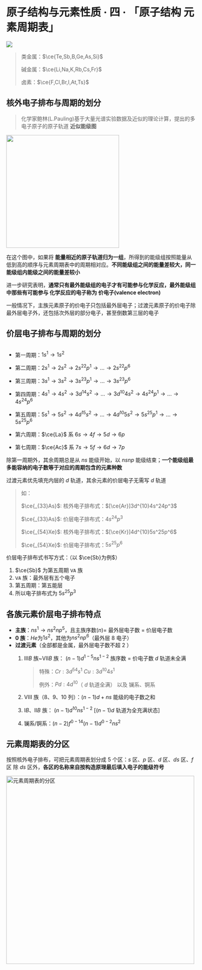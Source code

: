 # 原子结构与元素性质 · 四 · 「原子结构 元素周期表」

<img src="/01 原子结构与元素性质/images/4.1.png" />

> 类金属：$\ce{Te,Sb,B,Ge,As,Si}$
> 
> 碱金属：$\ce{Li,Na,K,Rb,Cs,Fr}$
> 
> 卤素：$\ce{F,Cl,Br,I,At,Ts}$

## 核外电子排布与周期的划分

> 化学家鲍林(L.Pauling)基于大量光谱实验数据及近似的理论计算，提出的多电子原子的原子轨道 **近似能级图**

<img title="" src="/01 原子结构与元素性质/images/4.2.png"  data-align="inline" width="300">

在这个图中，如果将 **能量相近的原子轨道归为一组**，所得到的能级组按照能量从低到高的顺序与元素周期表中的周期相对应。**不同能级组之间的能量差较大，同一能级组内能级之间的能量差较小**

进一步研究表明，**通常只有最外能级组的电子才有可能参与化学反应，最外能级组中那些有可能参与 化学反应的电子称为 价电子(valence electron)**

一般情况下，主族元素原子的价电子只包括最外层电子；过渡元素原子的价电子除最外层电子外，还包括次外层的部分电子，甚至倒数第三层的电子

## 价层电子排布与周期的划分

<img title="" src="/01 原子结构与元素性质/images/4.3.jpg"  data-align="inline" >

- 第一周期：$1s^1\longrightarrow 1s^2$

- 第二周期：$2s^1\longrightarrow 2s^2\longrightarrow 2s^22p^1\longrightarrow \dots \longrightarrow 2s^22p^6$

- 第三周期：$3s^1\longrightarrow 3s^2\longrightarrow 3s^23p^1\longrightarrow...\longrightarrow 3s^23p^6$

- 第四周期：$4s^1 \longrightarrow 4s^2\longrightarrow 3d^14s^2\longrightarrow...\longrightarrow3d^{10}4s^2\longrightarrow4s^24p^1\longrightarrow...\longrightarrow4s^24p^6$

- 第五周期：$5s^1\longrightarrow 5s^2\longrightarrow 4d^15s^2\longrightarrow...\longrightarrow 4d^{10}5s^2\longrightarrow 5s^25p^1\longrightarrow...\longrightarrow 5s^25p^6$

- 第六周期：$\ce{La}$ 系 $6s\longrightarrow 4f\longrightarrow 5d\longrightarrow 6p$

- 第七周期：$\ce{Ac}$ 系 $7s\longrightarrow 5f\longrightarrow 6d\longrightarrow 7p$

除第一周期外，其余周期总是从 $ns$ 能级开始，以 $nsnp$ 能级结束；**一个能级组最多能容纳的电子数等于对应的周期包含的元素种数**

过渡元素优先填充内层的 $d$ 轨道，其余元素的价层电子无需写 $d$ 轨道
> 如：
> 
> $\ce{_{33}As}$: 核外电子排布式：$[\ce{Ar}]3d^{10}4s^24p^3$
> 
> $\ce{_{33}As}$: 价层电子排布式：$4s^24p^3$
> 
> $\ce{_{54}Xe}$: 核外电子排布式：$[\ce{Kr}]4d^{10}5s^25p^6$
> 
> $\ce{_{54}Xe}$: 价层电子排布式：$5s^25p^6$

价层电子排布式书写方式：（以 $\ce{Sb}为例$）
1. $\ce{Sb}$ 为第五周期 $\texttt{ⅤA}$ 族
2. $\texttt{ⅤA}$ 族：最外层有五个电子
3. 第五周期：第五能层
4. 所以电子排布式为 $5s^25p^3$

## 各族元素价层电子排布特点

- **主族**：$ns^1 \longrightarrow ns^2np^5$，且主族序数$(n)$= 最外层电子数 = 价层电子数
- **0 族**：$He$为$1s^2$，其他为$ns^2np^6$（最外层 $8$ 电子）
- **过渡元素**（全部都是金属，最外层电子数不超 $2$ ）
    1. $ⅢB$ 族~$ⅤⅡB$ 族：
        $(n-1)d^{1-5}ns^{1-2}$
        族序数 = 价电子数
        $d$ 轨道未全满 
        > 特殊：$Cr:3d^54s^1$ $Cu:3d^{10}4s^1$
        >
        > 例外：$Pd:4d^{10}$（ $d$ 轨道全满） 以及 镧系、锕系
    
    2. $ⅤⅢ$ 族（8、9、10 列）：$(n-1)d+ns$ 能级的电子数之和
    
    3. $ⅠB、ⅡB$ 族：
        $(n-1)d^{10}ns^{1-2}$  [$(n-1)d$ 轨道为全充满状态]
    4. 镧系/锕系：$(n-2)f^{0-14}(n-1)d^{0-2}ns^2$
   
## 元素周期表的分区

按照核外电子排布，可把元素周期表划分成 5 个区：$s$ 区、$p$ 区、$d$ 区、$ds$ 区、$f$ 区
除 $ds$ 区外，**各区的名称来自按构造原理最后填入电子的能级符号**

<img title="元素周期表的分区" src="/01 原子结构与元素性质/images/4.4.png"  data-align="inline" width='500'>